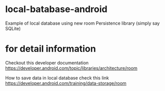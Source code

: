 # local-batabase-android

Example of local database using new room Persistence library (simply say SQLite)

# for detail information

Checkout this developer documentation https://developer.android.com/topic/libraries/architecture/room

How to save data in local database check this link https://developer.android.com/training/data-storage/room
